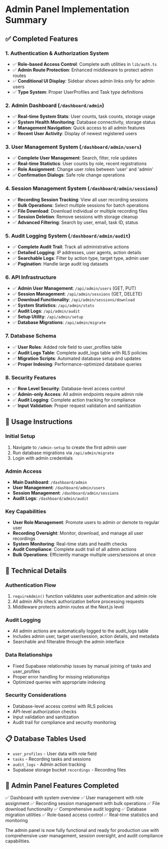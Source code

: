 # Admin Panel Implementation Summary

## ✅ Completed Features

### 1. Authentication & Authorization System
- ✅ **Role-based Access Control**: Complete auth utilities in `lib/auth.ts`
- ✅ **Admin Route Protection**: Enhanced middleware to protect admin routes  
- ✅ **Conditional UI Display**: Sidebar shows admin links only for admin users
- ✅ **Type System**: Proper UserProfiles and Task type definitions

### 2. Admin Dashboard (`/dashboard/admin`)
- ✅ **Real-time System Stats**: User counts, task counts, storage usage
- ✅ **System Health Monitoring**: Database connectivity, storage status
- ✅ **Management Navigation**: Quick access to all admin features
- ✅ **Recent User Activity**: Display of newest registered users

### 3. User Management System (`/dashboard/admin/users`)
- ✅ **Complete User Management**: Search, filter, role updates
- ✅ **Real-time Statistics**: User counts by role, recent registrations
- ✅ **Role Assignment**: Change user roles between 'user' and 'admin'
- ✅ **Confirmation Dialogs**: Safe role change operations

### 4. Session Management System (`/dashboard/admin/sessions`)
- ✅ **Recording Session Tracking**: View all user recording sessions
- ✅ **Bulk Operations**: Select multiple sessions for batch operations
- ✅ **File Download**: Download individual or multiple recording files
- ✅ **Session Deletion**: Remove sessions with storage cleanup
- ✅ **Advanced Filtering**: Search by user, email, task ID, status

### 5. Audit Logging System (`/dashboard/admin/audit`)
- ✅ **Complete Audit Trail**: Track all administrative actions
- ✅ **Detailed Logging**: IP addresses, user agents, action details
- ✅ **Searchable Logs**: Filter by action type, target type, admin user
- ✅ **Pagination**: Handle large audit log datasets

### 6. API Infrastructure
- ✅ **Admin User Management**: `/api/admin/users` (GET, PUT)
- ✅ **Session Management**: `/api/admin/sessions` (GET, DELETE)
- ✅ **Download Functionality**: `/api/admin/sessions/download`
- ✅ **System Statistics**: `/api/admin/stats`
- ✅ **Audit Logs**: `/api/admin/audit`
- ✅ **Setup Utility**: `/api/admin/setup`
- ✅ **Database Migrations**: `/api/admin/migrate`

### 7. Database Schema
- ✅ **User Roles**: Added role field to user_profiles table
- ✅ **Audit Logs Table**: Complete audit_logs table with RLS policies
- ✅ **Migration Scripts**: Automated database setup and updates
- ✅ **Proper Indexing**: Performance-optimized database queries

### 8. Security Features
- ✅ **Row Level Security**: Database-level access control
- ✅ **Admin-only Access**: All admin endpoints require admin role
- ✅ **Audit Logging**: Complete action tracking for compliance
- ✅ **Input Validation**: Proper request validation and sanitization

## 🚀 Usage Instructions

### Initial Setup
1. Navigate to `/admin-setup` to create the first admin user
2. Run database migrations via `/api/admin/migrate`
3. Login with admin credentials

### Admin Access
- **Main Dashboard**: `/dashboard/admin`
- **User Management**: `/dashboard/admin/users`
- **Session Management**: `/dashboard/admin/sessions`
- **Audit Logs**: `/dashboard/admin/audit`

### Key Capabilities
- **User Role Management**: Promote users to admin or demote to regular user
- **Recording Oversight**: Monitor, download, and manage all user recordings
- **System Monitoring**: Real-time stats and health checks
- **Audit Compliance**: Complete audit trail of all admin actions
- **Bulk Operations**: Efficiently manage multiple users/sessions at once

## 🔧 Technical Details

### Authentication Flow
1. `requireAdmin()` function validates user authentication and admin role
2. All admin APIs check authorization before processing requests
3. Middleware protects admin routes at the Next.js level

### Audit Logging
- All admin actions are automatically logged to the audit_logs table
- Includes admin user, target user/session, action details, and metadata
- Searchable and filterable through the admin interface

### Data Relationships
- Fixed Supabase relationship issues by manual joining of tasks and user_profiles
- Proper error handling for missing relationships
- Optimized queries with appropriate indexing

### Security Considerations
- Database-level access control with RLS policies
- API-level authorization checks
- Input validation and sanitization
- Audit trail for compliance and security monitoring

## 📋 Database Tables Used
- `user_profiles` - User data with role field
- `tasks` - Recording tasks and sessions
- `audit_logs` - Admin action tracking
- Supabase storage bucket `recordings` - Recording files

## 🎯 Admin Panel Features Completed
✅ Dashboard with system overview
✅ User management with role assignment
✅ Recording session management with bulk operations
✅ File download functionality
✅ Comprehensive audit logging
✅ Database migration utilities
✅ Role-based access control
✅ Real-time statistics and monitoring

The admin panel is now fully functional and ready for production use with comprehensive user management, session oversight, and audit compliance capabilities.
